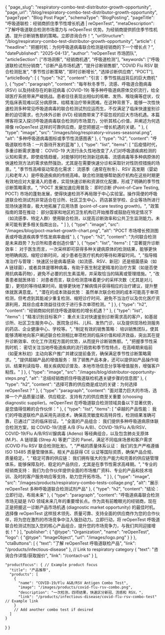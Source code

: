 {
    "page_slug": "respiratory-combo-test-distributor-growth-opportunity",
    "page_url": "/blog/respiratory-combo-test-distributor-growth-opportunity",
  "pageType": "Blog Post Page",
  "schemaType": "BlogPosting",
  "pageTitle": "呼吸道联检：经销商抓住季节性增长机遇 | reOpenTest",
  "metaDescription": "了解呼吸道联合检测市场潜力与 reOpenTest 优势。为经销商提供抓住季节性机遇、提升诊断销售额的策略。立即咨询合作！",
  "urlStructure": "/blog/respiratory-combo-test-distributor-growth-opportunity",
  "article": {
    "headline": "把握时机：为何呼吸道病毒联合检测是经销商的下一个增长点？",
    "datePublished": "2025-04-13",
    "author": "reOpenTest 市场团队",
    "articleSection": ["市场洞察", "经销商机遇", "呼吸道检测"],
    "keywords": ["呼吸道联检试剂分销商", "诊断产品市场机遇", "提升诊断销售额", "COVID Flu RSV 联合检测批发", "季节性诊断策略", "即时诊断增长", "选择诊断供应商", "POCT"],
    "articleBody": [
      {
        "type": "h2",
        "content": "引言：季节性挑战背后的巨大商机"
      },
      {
        "type": "paragraph",
        "content": "每年秋冬季节，流感、呼吸道合胞病毒 (RSV) 以及持续存在的新冠病毒 (COVID-19) 等多种呼吸道病原体交织流行，给全球医疗系统带来严峻挑战。患者往往表现出相似的咳嗽、发热、喉咙痛等症状，仅凭临床表现难以区分病原体，给精准治疗带来困难。在这种背景下，能够一次性快速检测多种常见呼吸道病毒的联合检测试剂应运而生，不仅满足了临床快速鉴别诊断的迫切需求，也为体外诊断 (IVD) 经销商带来了不容忽视的巨大市场机遇。本篇博客将深入探讨呼吸道病毒联合检测的市场潜力，分析其核心价值，并阐述为何选择像 reOpenTest 这样的可靠供应商，是您把握这一增长机遇的关键。"
      },
      {
        "type": "image",
        "src": "/images/blog/respiratory-viruses-seasonal.png",
        "alt": "多种呼吸道病毒图标或季节性流感图表"
      },
      {
        "type": "h2",
        "content": "呼吸道联检市场：一片亟待开发的蓝海"
      },
      {
        "type": "list",
        "items": [
          "后疫情时代，多重诊断需求激增： COVID-19 大流行永久性地改变了人们对呼吸道疾病检测的认知和需求。即使疫情趋缓，对能够同时检测新冠病毒、流感病毒等多种病原体的快速检测方法的需求依然强劲，尤其是在需要快速分诊和采取针对性防控措施的场景。",
          "季节性高峰驱动常态化需求： 流感季（通常在秋冬）、RSV 高发期（婴幼儿和老年人）是呼吸道疾病的传统高峰。联合检测能够帮助医疗机构在这些时期更有效地应对大量涌入的患者，实现快速诊断和资源优化配置，形成了明确的季节性诊断策略需求。",
          "POCT 发展加速应用普及： 即时诊断 (Point-of-Care Testing, POCT) 市场的蓬勃发展，使得快速检测不再局限于中心实验室。操作简便的呼吸道联合检测试剂非常适合在诊所、社区卫生中心、药店甚至学校、企业等场所进行现场快速筛查，极大地拓展了应用场景 (point-of-care testing growth)。",
          "政策指南的潜在推动： 部分国家和地区的卫生机构已开始推荐或鼓励在特定情况下（如流感季、特定人群）使用联合检测，以提高诊断效率和公共卫生监测能力。未来可能有更多相关指南出台。"
        ]
      },
      {
        "type": "image",
        "src": "/images/blog/poct-market-growth-chart.png",
        "alt": "POCT 市场增长预测图表或呼吸道疾病季节性发病率曲线"
      },
      {
        "type": "h2",
        "content": "为何联合检测是未来趋势？为诊所和患者创造价值"
      },
      {
        "type": "list",
        "items": [
          "显著提升诊断效率： 对于医生而言，一次采样即可获得多种关键病原体的检测结果，能够更快地明确病因，缩短诊断时间，减少患者在医疗机构的等待和滞留时间。",
          "指导精准治疗与管理： 快速区分是病毒感染（如流感、RSV、新冠）还是细菌感染（如 A 链球菌），或者具体是哪种病毒，有助于医生制定更精准的治疗方案（如是否使用抗病毒药物），避免不必要的抗生素滥用，并采取恰当的隔离或管理措施。",
          "改善患者就医体验： 对患者而言，联合检测意味着更少的采样次数（尤其是对儿童），更短的等待结果时间，能够更快地了解病情并获得相应的治疗建议，提升整体就医满意度。",
          "潜在的成本效益优势： 虽然单次联合检测的成本可能高于单项检测，但考虑到其能减少重复检测、缩短诊疗时间、避免不当治疗以及优化医疗资源利用，其综合成本效益往往优于进行多次单项检测。"
        ]
      },
      {
        "type": "h2",
        "content": "经销商如何抓住呼吸道联检的增长机遇？"
      },
      {
        "type": "list",
        "items": [
          "精准识别目标客户： 重点关注对快速鉴别诊断需求高的客户，如基层诊所、社区卫生服务中心、医院急诊科、儿科、发热门诊，以及提供现场检测服务的药店、企业健康中心、学校等。",
          "制定有效的销售策略： 培训销售团队，使其能够清晰地向客户阐述联合检测相比单项检测的临床价值和经济效益，突出其在提升诊断效率、优化工作流程方面的优势，从而提升诊断销售额。",
          "把握季节性采购时机： 密切关注当地呼吸道疾病的流行趋势和季节性特点，在高峰期来临前（如夏末秋初）主动向客户推广并建议提前备货，确保满足季节性诊断策略需求。",
          "提供超越产品的增值服务： 除了销售产品本身，还可以提供如产品操作培训、结果判读指导、相关疾病知识普及、本地市场信息分享等增值服务，增强客户粘性。"
        ]
      },
      {
        "type": "image",
        "src": "/images/blog/distributor-opportunity-steps.png",
        "alt": "总结经销商抓住呼吸道联检机遇关键步骤的信息图"
      },
      {
        "type": "h2",
        "content": "选择可靠的供应商是成功的关键：为何选择 reOpenTest？"
      },
      {
        "type": "paragraph",
        "content": "面对潜力巨大的市场，选择一个产品质量过硬、供应稳定、支持有力的供应商至关重要 (choosing diagnostic supplier)。reOpenTest 在呼吸道联合检测领域具备以下显著优势，是您值得信赖的合作伙伴："
      },
      {
        "type": "list",
        "items": [
          "卓越的产品性能： 我们的呼吸道联检产品采用先进技术，确保高灵敏度和高特异性，检测结果准确可靠，已通过广泛的临床验证。",
          "全面的产品组合： 我们提供多种呼吸道病原体联合检测方案，如 COVID-19/流感 A/B (Flu A/B)、COVID-19/Flu A/B/RSV、COVID-19/Flu A/B/RSV/腺病毒 (Adeno) 等经典组合，以及包含肺炎支原体 (M.P)、A 链球菌 (Strep A) 等更广泛的 Panel，满足不同临床场景和客户需求 (COVID Flu RSV 联合检测批发)。",
          "严格的质量体系认证： 我们的生产严格遵循 ISO 13485 质量管理体系，相关产品获得 CE 认证等国际资质，确保产品合规、质量稳定。",
          "稳定可靠的供应链： 我们拥有强大的生产能力和完善的供应链管理体系，能够保障及时、稳定的产品供应，尤其是在季节性需求高峰期。",
          "专业的经销商支持： 我们为合作伙伴提供全面的市场推广资料、专业的产品和技术培训、及时的客户服务响应等支持，助力您开拓市场。"
        ]
      },
      {
        "type": "image",
        "src": "/images/products/respiratory-combo-tests-collage.png",
        "alt": "展示 reOpenTest 多种呼吸道联合检测试剂产品"
      },
      {
        "type": "h2",
        "content": "结论：立即行动，布局未来"
      },
      {
        "type": "paragraph",
        "content": "呼吸道病毒联合检测市场无疑是 IVD 领域未来几年的重要增长点。作为具有前瞻眼光的经销商，现在正是把握这一诊断产品市场机遇 (diagnostic market opportunity) 的最佳时机。选择像 reOpenTest 这样技术领先、质量可靠、支持全面的供应商作为您的合作伙伴，将为您在激烈的市场竞争中注入强劲动力。立即行动，将 reOpenTest 呼吸道联合检测试剂加入您的核心产品组合，提升您的市场竞争力，与我们共同迎接增长！"
      }
    ],
    "publisher": {
      "@type": "Organization",
      "name": "reOpenTest",
      "logo": {
        "@type": "ImageObject",
        "url": "/images/logo.png"
      }
    }
  },
  "ctaButtons": [
    { "text": "了解 reOpenTest 呼吸道联检产品", "link": "/products/infectious-disease" }, // Link to respiratory category
    { "text": "咨询合作详情/获取报价", "link": "/contact-us" }
  ],
  
    "productFocus": { // Example product focus
      "title": "产品推荐",
      "products": [
        {
          "name": "COVID-19/Flu A&B/RSV Antigen Combo Test",
          "image": "/images/products/covid-flu-rsv-combo.png",
          "description": "一次检测，四项结果，快速区分新冠、流感和 RSV。",
          "link": "/products/infectious-disease/covid-flu-rsv-combo-test" // Example link
        }
        // Add another combo test if desired
      ]
    }
  }
}
